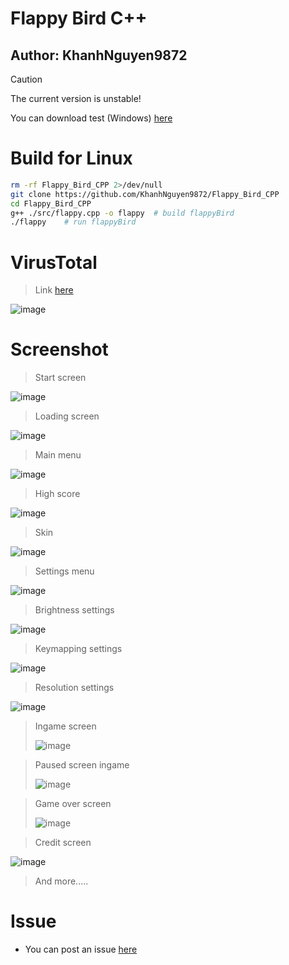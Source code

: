 # Flappy Bird C++
## Author: KhanhNguyen9872

> [!CAUTION]
> The current version is unstable!
>
> You can download test (Windows) [here](https://codeload.github.com/KhanhNguyen9872/Flappy_Bird_CPP/zip/refs/heads/main)


# Build for Linux
```bash
rm -rf Flappy_Bird_CPP 2>/dev/null
git clone https://github.com/KhanhNguyen9872/Flappy_Bird_CPP
cd Flappy_Bird_CPP
g++ ./src/flappy.cpp -o flappy 	# build flappyBird
./flappy 	# run flappyBird
```

# VirusTotal
> Link [here](https://www.virustotal.com/gui/file/81e50597719244d701680f684338657a8f1a3f0c165ea6c3d42f7f35a3afba4e?nocache=1)
>
![image](https://github.com/KhanhNguyen9872/Flappy_Bird_CPP/assets/88880309/7a17d023-b37d-410a-a8d0-0dfa1b722c18)


# Screenshot
> Start screen
> 
![image](https://github.com/KhanhNguyen9872/Flappy_Bird_CPP/assets/88880309/189ce5ec-f7b7-46e5-a4aa-f6980d05f3dc)

> Loading screen
>
![image](https://github.com/KhanhNguyen9872/Flappy_Bird_CPP/assets/88880309/74dac77b-a44f-4717-b36b-cb6f1ad187c1)

> Main menu
> 
![image](https://github.com/KhanhNguyen9872/Flappy_Bird_CPP/assets/88880309/8150315e-ebec-4acd-b864-e38d4d989a20)

> High score
>
![image](https://github.com/KhanhNguyen9872/Flappy_Bird_CPP/assets/88880309/5fe4fb3a-6faa-4d89-914a-845210355ecd)

> Skin
>
![image](https://github.com/KhanhNguyen9872/Flappy_Bird_CPP/assets/88880309/04a623f5-353d-4c08-9dcd-d876fa65aae3)

> Settings menu
>
![image](https://github.com/KhanhNguyen9872/Flappy_Bird_CPP/assets/88880309/29d6a294-de02-4f09-a599-90cdbdd011e4)

> Brightness settings
>
![image](https://github.com/KhanhNguyen9872/Flappy_Bird_CPP/assets/88880309/1afbb24f-614f-4225-8c70-d31bb38b2133)

> Keymapping settings
>
![image](https://github.com/KhanhNguyen9872/Flappy_Bird_CPP/assets/88880309/a196d043-80ed-424c-836d-9a82207cfc6c)

> Resolution settings
>
![image](https://github.com/KhanhNguyen9872/Flappy_Bird_CPP/assets/88880309/a3c3041c-8aee-4d5b-99bb-8de1064da96c)

> Ingame screen
>
> ![image](https://github.com/KhanhNguyen9872/Flappy_Bird_CPP/assets/88880309/c4d799a5-aa72-49ab-a814-0eed7cbfd566)

> Paused screen ingame
>
> ![image](https://github.com/KhanhNguyen9872/Flappy_Bird_CPP/assets/88880309/359ebb30-8540-41a5-a3eb-e5e88f657866)

> Game over screen
>
> ![image](https://github.com/KhanhNguyen9872/Flappy_Bird_CPP/assets/88880309/6df7b090-fd75-45e3-a53b-3df1ac98f821)

> Credit screen
>
![image](https://github.com/KhanhNguyen9872/Flappy_Bird_CPP/assets/88880309/8803fc6d-d647-48b2-b205-5ccc6ebfff6d)

> And more.....

# Issue
- You can post an issue [here](https://github.com/KhanhNguyen9872/Flappy_Bird_CPP/issues/new)

